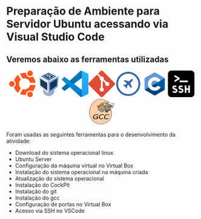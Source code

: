 # Preparação de Ambiente para Servidor Ubuntu acessando via Visual Studio Code

## Veremos abaixo as ferramentas utilizadas
<p align="center">
<img src=logoubuntu.png width=70 height=70><img src=logovirtualbox.png width=70 height=70><img src=vscodelogo.png width=70 height=70><img src=gitlogo.png width=70 height=70><img src=cockpitlogo.png width=70 height=70><img src=linguagemc.png width=70 height=70><img src=sshlogo.png width=70 height=70><img src=logogcc.png width=70 height=70>
</p>
Foram usadas as seguintes ferramentas para o desenvolvimento da atividade:

- Download do sistema operacional linux
- Ubuntu Server
- Configuração da máquina virtual no Virtual Box
- Instalação do sistema operacional na máquina criada
- Atualização do sistema operacional
- Instalação do CockPit
- Instalação do git
- Instalação do gcc
- Configuração de portas no Virtual Box
- Acesso via SSH no VSCode
